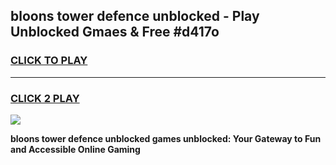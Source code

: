 
## bloons tower defence unblocked - Play Unblocked Gmaes & Free #d417o
<h3>
<a href="https://news.freeplayer.one?title=bloons_tower_defence_unblocked&ref=03M">CLICK TO PLAY</a></h3>
<hr>

<h3>
<a href="https://news.freeplayer.one?title=bloons_tower_defence_unblocked&ref=03M">CLICK 2 PLAY</a>
  
</h3>

<a href="https://news.freeplayer.one?title=bloons_tower_defence_unblocked&ref=03M"><img src="https://clearcache.store/games.png"></a>


**bloons tower defence unblocked games unblocked: Your Gateway to Fun and Accessible Online Gaming**
